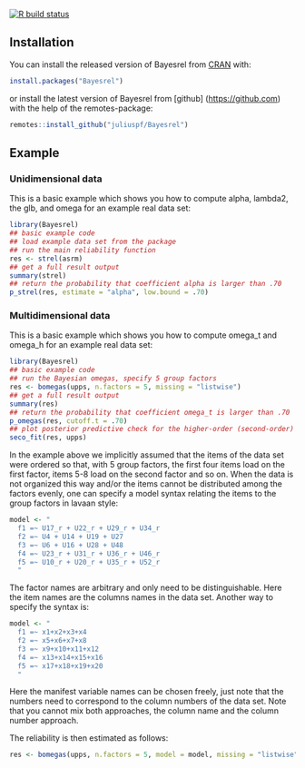 

<!-- badges: start -->
[![R build status](https://github.com/juliuspf/Bayesrel/workflows/R-CMD-check/badge.svg)](https://github.com/juliuspf/Bayesrel/actions)
<!-- badges: end -->


## Installation

You can install the released version of Bayesrel from [CRAN](https://CRAN.R-project.org) with:

``` r
install.packages("Bayesrel")
```
or install the latest version of Bayesrel from [github] (https://github.com) with the help of the remotes-package:

```r
remotes::install_github("juliuspf/Bayesrel")
```

## Example

### Unidimensional data
This is a basic example which shows you how to compute alpha, lambda2, the glb, and omega for an example real data set:

``` r
library(Bayesrel)
## basic example code
## load example data set from the package
## run the main reliability function
res <- strel(asrm)
## get a full result output
summary(strel)
## return the probability that coefficient alpha is larger than .70
p_strel(res, estimate = "alpha", low.bound = .70)
```

### Multidimensional data
This is a basic example which shows you how to compute omega_t and omega_h for an example real data set:

``` r
library(Bayesrel)
## basic example code
## run the Bayesian omegas, specify 5 group factors
res <- bomegas(upps, n.factors = 5, missing = "listwise")
## get a full result output
summary(res)
## return the probability that coefficient omega_t is larger than .70
p_omegas(res, cutoff.t = .70)
## plot posterior predictive check for the higher-order (second-order) factor model
seco_fit(res, upps)
```

In the example above we implicitly assumed that the items of the data set were ordered
so that, with 5 group factors, the first four items load on the first factor, 
items 5-8 load on the second factor and so on. When the data is not organized this way and/or the items 
cannot be distributed among the factors evenly, one can specify a model syntax relating the items 
to the group factors in lavaan style:

``` r
model <- "
  f1 =~ U17_r + U22_r + U29_r + U34_r
  f2 =~ U4 + U14 + U19 + U27
  f3 =~ U6 + U16 + U28 + U48
  f4 =~ U23_r + U31_r + U36_r + U46_r
  f5 =~ U10_r + U20_r + U35_r + U52_r
  "
```

The factor names are arbitrary and only need to be distinguishable. 
Here the item names are the columns names in the data set. Another way to specify the syntax is: 

``` r
model <- "
  f1 =~ x1+x2+x3+x4
  f2 =~ x5+x6+x7+x8
  f3 =~ x9+x10+x11+x12
  f4 =~ x13+x14+x15+x16
  f5 =~ x17+x18+x19+x20
  "
```
Here the manifest variable names can be chosen freely, just note that the numbers need to correspond to the column numbers 
of the data set. Note that you cannot mix both approaches, the column name and the column number approach.

The reliability is then estimated as follows: 

```r
res <- bomegas(upps, n.factors = 5, model = model, missing = "listwise")
```
